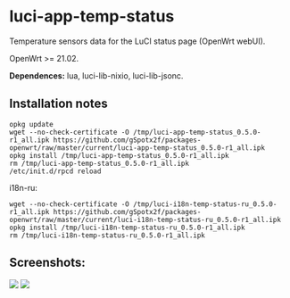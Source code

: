 # luci-app-temp-status
Temperature sensors data for the LuCI status page (OpenWrt webUI).

OpenWrt >= 21.02.

**Dependences:** lua, luci-lib-nixio, luci-lib-jsonc.

## Installation notes

    opkg update
    wget --no-check-certificate -O /tmp/luci-app-temp-status_0.5.0-r1_all.ipk https://github.com/gSpotx2f/packages-openwrt/raw/master/current/luci-app-temp-status_0.5.0-r1_all.ipk
    opkg install /tmp/luci-app-temp-status_0.5.0-r1_all.ipk
    rm /tmp/luci-app-temp-status_0.5.0-r1_all.ipk
    /etc/init.d/rpcd reload

i18n-ru:

    wget --no-check-certificate -O /tmp/luci-i18n-temp-status-ru_0.5.0-r1_all.ipk https://github.com/gSpotx2f/packages-openwrt/raw/master/current/luci-i18n-temp-status-ru_0.5.0-r1_all.ipk
    opkg install /tmp/luci-i18n-temp-status-ru_0.5.0-r1_all.ipk
    rm /tmp/luci-i18n-temp-status-ru_0.5.0-r1_all.ipk

## Screenshots:

![](https://github.com/gSpotx2f/luci-app-temp-status/blob/master/screenshots/01.jpg)
![](https://github.com/gSpotx2f/luci-app-temp-status/blob/master/screenshots/02.jpg)
